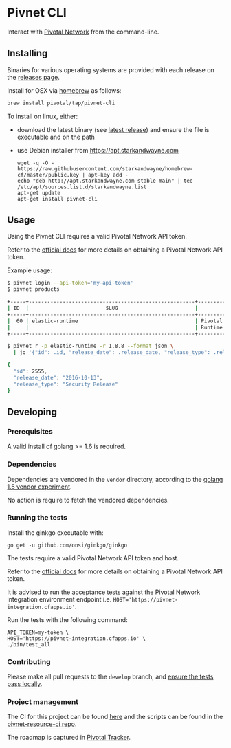 # Pivnet CLI

Interact with [Pivotal Network](https://network.pivotal.io) from the command-line.

## Installing

Binaries for various operating systems are provided with each release on the
[releases page](https://github.com/pivotal-cf/pivnet-cli/releases).

Install for OSX via [homebrew](http://brew.sh/) as follows:

```sh
brew install pivotal/tap/pivnet-cli
```

To install on linux, either:

* download the latest binary
(see [latest release](https://github.com/pivotal-cf/pivnet-cli/releases/latest))
and ensure the file is executable and on the path
* use Debian installer from https://apt.starkandwayne.com

    ```
    wget -q -O - https://raw.githubusercontent.com/starkandwayne/homebrew-cf/master/public.key | apt-key add -
    echo "deb http://apt.starkandwayne.com stable main" | tee /etc/apt/sources.list.d/starkandwayne.list
    apt-get update
    apt-get install pivnet-cli
    ```

## Usage

Using the Pivnet CLI requires a valid Pivotal Network API token.

Refer to the
[official docs](https://network.pivotal.io/docs/api#how-to-authenticate)
for more details on obtaining a Pivotal Network API token.

Example usage:

```sh
$ pivnet login --api-token='my-api-token'
$ pivnet products

+-----+------------------------------------------------------+--------------------------------+
| ID  |                         SLUG                         |              NAME              |
+-----+------------------------------------------------------+--------------------------------+
|  60 | elastic-runtime                                      | Pivotal Cloud Foundry Elastic  |
|     |                                                      | Runtime                        |
+-----+------------------------------------------------------+--------------------------------+

$ pivnet r -p elastic-runtime -r 1.8.8 --format json \
  | jq '{"id": .id, "release_date": .release_date, "release_type": .release_type}'

{
  "id": 2555,
  "release_date": "2016-10-13",
  "release_type": "Security Release"
}
```

## Developing

### Prerequisites

A valid install of golang >= 1.6 is required.

### Dependencies

Dependencies are vendored in the `vendor` directory, according to the
[golang 1.5 vendor experiment](https://www.google.com/url?sa=t&rct=j&q=&esrc=s&source=web&cd=1&cad=rja&uact=8&ved=0ahUKEwi7puWg7ZrLAhUN1WMKHeT4A7oQFggdMAA&url=https%3A%2F%2Fgolang.org%2Fs%2Fgo15vendor&usg=AFQjCNEPCAjj1lnni5apHdA7rW0crWs7Zw).

No action is require to fetch the vendored dependencies.

### Running the tests

Install the ginkgo executable with:

```
go get -u github.com/onsi/ginkgo/ginkgo
```

The tests require a valid Pivotal Network API token and host.

Refer to the
[official docs](https://network.pivotal.io/docs/api#how-to-authenticate)
for more details on obtaining a Pivotal Network API token.

It is advised to run the acceptance tests against the Pivotal Network integration
environment endpoint i.e. `HOST='https://pivnet-integration.cfapps.io'`.

Run the tests with the following command:

```
API_TOKEN=my-token \
HOST='https://pivnet-integration.cfapps.io' \
./bin/test_all
```

### Contributing

Please make all pull requests to the `develop` branch, and
[ensure the tests pass locally](https://github.com/pivotal-cf/pivnet-cli#running-the-tests).

### Project management

The CI for this project can be found
[here](https://p-concourse.wings.cf-app.com/teams/system-team-pivnet-resource-pivnet-resource-657d)
and the scripts can be found in the
[pivnet-resource-ci repo](https://github.com/pivotal-cf/pivnet-resource-ci).

The roadmap is captured in [Pivotal Tracker](https://www.pivotaltracker.com/projects/1474244).
